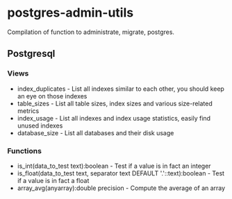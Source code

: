 postgres-admin-utils
====================

Compilation of function to administrate, migrate, postgres.


## Postgresql

### Views

* index_duplicates - List all indexes similar to each other, you should keep an eye on those indexes
* table_sizes - List all table sizes, index sizes and various size-related metrics
* index_usage - List all indexes and index usage statistics, easily find unused indexes
* database_size - List all databases and their disk usage

### Functions

* is_int(data_to_test text):boolean - Test if a value is in fact an integer
* is_float(data_to_test text, separator text DEFAULT '.'::text):boolean - Test if a value is in fact a float
* array_avg(anyarray):double precision - Compute the average of an array